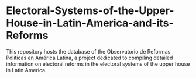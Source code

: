 # Electoral-Systems-of-the-Upper-House-in-Latin-America-and-its-Reforms
This repository hosts the database of the Observatorio de Reformas Políticas en América Latina, a project dedicated to compiling detailed information on electoral reforms in the electoral systems of the upper house in Latin America.
